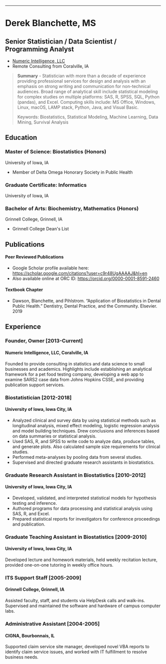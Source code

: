 <hr>

# Derek Blanchette, MS
## Senior Statistician / Data Scientist / Programming Analyst
* [Numeric Intelligence, LLC](http://www.numericintelligence.com)
* Remote Consulting from Coralville, IA



> **Summary** - 
> Statistician with more than a decade of experience providing professional services for design and analysis with   an emphasis on strong writing and communication for non-technical audiences. Broad range of analytical skill include statistical modeling for complex studies on multiple platforms: SAS, R, SPSS, SQL, Python (pandas), and Excel. Computing skills include: MS Office, Windows, Linux, macOS, LAMP stack, Python, Java, and Visual Basic.
> 
> Keywords: Biostatistics, Statistical Modeling, Machine Learning, Data Mining, Survival Analysis</div>

## Education
### Master of Science: Biostatistics (Honors)
University of Iowa, IA
* Member of Delta Omega Honorary Society in Public Health
### Graduate Certificate: Informatics
University of Iowa, IA
### Bachelor of Arts: Biochemistry, Mathematics (Honors)
Grinnell College, Grinnell, IA
* Grinnell College Dean's List

## Publications
#### Peer Reviewed Publications
- Google Scholar profile available here: https://scholar.google.com/citations?user=c9r48UgAAAAJ&hl=en
- Also available online at ORC ID: https://orcid.org/0000-0001-8591-2460

#### Textbook Chapter
- Dawson, Blanchette, and Pihlstrom. “Application of Biostatistics in Dental Public Health.” Dentistry, Dental Practice, and the Community. Elsevier. 2019

## Experience
### Founder, Owner  [2013-Current]
#### Numeric Intelligence, LLC, Coralville, IA 
Founded to provide consulting in statistics and data science to small businesses and academics. Highlights include establishing an analytical framework for a pet food testing company, developing a web app to examine SARS2 case data from Johns Hopkins CSSE, and providing publication support services.

### Biostatistician  [2012-2018]
#### University of Iowa, Iowa City, IA
* Analyzed clinical and survey data by using statistical methods such as longitudinal analysis, mixed effect modeling, logistic regression analysis and model building techniques. Drew conclusions and inferences based on data summaries or statistical analysis.
* Used SAS, R, and SPSS to write code to analyze data, produce tables, and generate plots. Also calculated sample size requirements for clinical studies.
* Performed meta-analyses by pooling data from several studies.
* Supervised and directed graduate research assistants in biostatistics.

### Graduate Research Assistant in Biostatistics  [2010-2012]
#### University of Iowa, Iowa City, IA
* Developed, validated, and interpreted statistical models for hypothesis testing and inference.
* Authored programs for data processing and statistical analysis using SAS, R, and Excel.
* Prepared statistical reports for investigators for conference proceedings and publication.

### Graduate Teaching Assistant in Biostatistics  [2009-2010]
#### University of Iowa, Iowa City, IA
Developed lecture and homework materials, held weekly recitation lecture, provided one-on-one tutoring in weekly office hours.

### ITS Support Staff  [2005-2009]
#### Grinnell College, Grinnell, IA
Assisted faculty, staff, and students via HelpDesk calls and walk-ins. Supervised and maintained the software and hardware of campus computer labs.

### Administrative Assistant  [2004-2005]
#### CIGNA, Bourbonnais, IL
Supported claim service site manager, developed novel VBA reports to identify claim service issues, and worked with IT fulfillment to resolve business needs.
